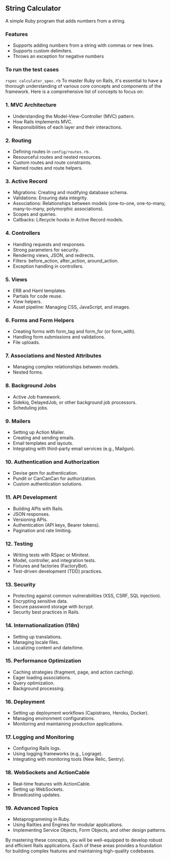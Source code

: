 ## String Calculator
A simple Ruby program that adds numbers from a string.

### Features
- Supports adding numbers from a string with commas or new lines.
- Supports custom delimiters.
- Throws an exception for negative numbers

### To run the test cases
` rspec calculator_spec.rb `
To master Ruby on Rails, it's essential to have a thorough understanding of various core concepts and components of the framework. Here is a comprehensive list of concepts to focus on:

### 1. **MVC Architecture**
- Understanding the Model-View-Controller (MVC) pattern.
- How Rails implements MVC.
- Responsibilities of each layer and their interactions.

### 2. **Routing**
- Defining routes in `config/routes.rb`.
- Resourceful routes and nested resources.
- Custom routes and route constraints.
- Named routes and route helpers.

### 3. **Active Record**
- Migrations: Creating and modifying database schema.
- Validations: Ensuring data integrity.
- Associations: Relationships between models (one-to-one, one-to-many, many-to-many, polymorphic associations).
- Scopes and queries.
- Callbacks: Lifecycle hooks in Active Record models.

### 4. **Controllers**
- Handling requests and responses.
- Strong parameters for security.
- Rendering views, JSON, and redirects.
- Filters: before_action, after_action, around_action.
- Exception handling in controllers.

### 5. **Views**
- ERB and Haml templates.
- Partials for code reuse.
- View helpers.
- Asset pipeline: Managing CSS, JavaScript, and images.

### 6. **Forms and Form Helpers**
- Creating forms with form_tag and form_for (or form_with).
- Handling form submissions and validations.
- File uploads.

### 7. **Associations and Nested Attributes**
- Managing complex relationships between models.
- Nested forms.

### 8. **Background Jobs**
- Active Job framework.
- Sidekiq, DelayedJob, or other background job processors.
- Scheduling jobs.

### 9. **Mailers**
- Setting up Action Mailer.
- Creating and sending emails.
- Email templates and layouts.
- Integrating with third-party email services (e.g., Mailgun).

### 10. **Authentication and Authorization**
- Devise gem for authentication.
- Pundit or CanCanCan for authorization.
- Custom authentication solutions.

### 11. **API Development**
- Building APIs with Rails.
- JSON responses.
- Versioning APIs.
- Authentication (API keys, Bearer tokens).
- Pagination and rate limiting.

### 12. **Testing**
- Writing tests with RSpec or Minitest.
- Model, controller, and integration tests.
- Fixtures and factories (FactoryBot).
- Test-driven development (TDD) practices.

### 13. **Security**
- Protecting against common vulnerabilities (XSS, CSRF, SQL injection).
- Encrypting sensitive data.
- Secure password storage with bcrypt.
- Security best practices in Rails.

### 14. **Internationalization (I18n)**
- Setting up translations.
- Managing locale files.
- Localizing content and date/time.

### 15. **Performance Optimization**
- Caching strategies (fragment, page, and action caching).
- Eager loading associations.
- Query optimization.
- Background processing.

### 16. **Deployment**
- Setting up deployment workflows (Capistrano, Heroku, Docker).
- Managing environment configurations.
- Monitoring and maintaining production applications.

### 17. **Logging and Monitoring**
- Configuring Rails logs.
- Using logging frameworks (e.g., Lograge).
- Integrating with monitoring tools (New Relic, Sentry).

### 18. **WebSockets and ActionCable**
- Real-time features with ActionCable.
- Setting up WebSockets.
- Broadcasting updates.

### 19. **Advanced Topics**
- Metaprogramming in Ruby.
- Using Railties and Engines for modular applications.
- Implementing Service Objects, Form Objects, and other design patterns.

By mastering these concepts, you will be well-equipped to develop robust and efficient Rails applications. Each of these areas provides a foundation for building complex features and maintaining high-quality codebases.
